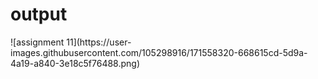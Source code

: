  <h1>output</h1>
 ![assignment 11](https://user-images.githubusercontent.com/105298916/171558320-668615cd-5d9a-4a19-a840-3e18c5f76488.png)
